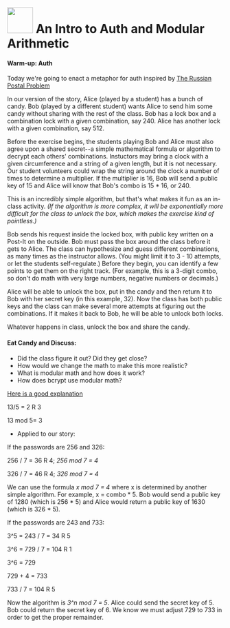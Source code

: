 # <img src="https://cloud.githubusercontent.com/assets/7833470/10899314/63829980-8188-11e5-8cdd-4ded5bcb6e36.png" height="60"> An Intro to Auth and Modular Arithmetic

#### Warm-up:  Auth
Today we're going to enact a metaphor for auth inspired by [The Russian Postal Problem](http://www.jwstelly.org/BrainTeaser/Problem.php?id=14)

In our version of the story, Alice (played by a student) has a bunch of candy. Bob (played by a different student) wants Alice to send him some candy without sharing with the rest of the class. Bob has a lock box and a combination lock with a given combination, say 240. Alice has another lock with a given combination, say 512.

Before the exercise begins, the students playing Bob and Alice must also agree upon a shared secret--a simple mathematical formula or algorithm to decrypt each others' combinations. Instuctors may bring a clock with a given circumference and a string of a given length, but it is not necessary. Our student volunteers could wrap the string around the clock a number of times to determine a multiplier. If the multiplier is 16, Bob will send a public key of 15 and Alice will know that Bob's combo is 15 * 16, or 240.

This is an incredibly simple algorithm, but that's what makes it fun as an in-class activity. _(If the algorithm is more complex, it will be exponentially more difficult for the class to unlock the box, which makes the exercise kind of pointless.)_

Bob sends his request inside the locked box, with public key written on a Post-It on the outside. Bob must pass the box around the class before it gets to Alice. The class can hypothesize and guess different combinations, as many times as the instructor allows. (You might limit it to 3 - 10 attempts, or let the students self-regulate.) Before they begin, you can identify a few points to get them on the right track. (For example, this is a 3-digit combo, so don't do math with very large numbers, negative numbers or decimals.)

Alice will be able to unlock the box, put in the candy and then return it to Bob with her secret key (in this example, 32). Now the class has both public keys and the class can make several more attempts at figuring out the combinations. If it makes it back to Bob, he will be able to unlock both locks.

Whatever happens in class, unlock the box and share the candy.

#### Eat Candy and Discuss:

* Did the class figure it out? Did they get close?
* How would we change the math to make this more realistic?
* What is modular math and how does it work?
* How does bcrypt use modular math?

[Here is a good explanation](https://www.khanacademy.org/computing/computer-science/cryptography/modarithmetic/a/what-is-modular-arithmetic)

13/5 = 2 R 3

13 mod 5= 3

* Applied to our story:

If the passwords are 256 and 326:

256 / 7 = 36 R 4; *256 mod 7 = 4*

326 / 7 = 46 R 4; *326 mod 7 = 4*

We can use the formula *x mod 7 = 4* where x is determined by another simple algorithm. For example, x = combo * 5. Bob would send a public key of 1280 (which is 256 * 5) and Alice would return a public key of 1630 (which is 326 * 5).

If the passwords are 243 and 733:

3^5 = 243 / 7 = 34 R 5

3^6 = 729 / 7 = 104 R 1

3^6 = 729

729 + 4 =  733 

733 / 7 = 104 R 5

Now the algorithm is *3^n mod 7 = 5*. Alice could send the secret key of 5. Bob could return the secret key of 6. We know we must adjust 729 to 733 in order to get the proper remainder.

